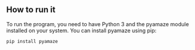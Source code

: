 ## How to run it

To run the program, you need to have Python 3 and the pyamaze module installed on your system. You can install pyamaze using pip:

```command
pip install pyamaze
```
